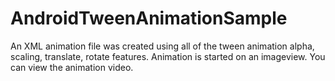 # AndroidTweenAnimationSample

An XML animation file was created using all of the tween animation alpha, scaling, translate, rotate features. Animation is started on an imageview.
You can view the animation video.
